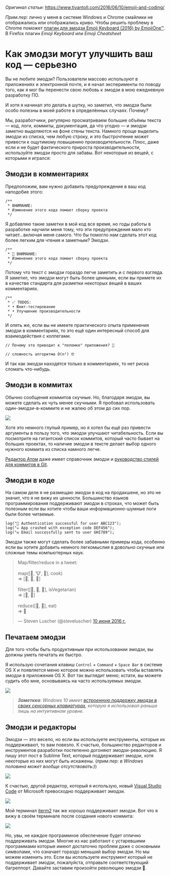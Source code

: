 *Оригинал статьи:* https://www.tjvantoll.com/2016/06/10/emoji-and-coding/

*Прим.пер:* лично у меня в системе Windows и Chrome смайлики не отображались или отображались криво. Чтобы решить проблему в Chrome поможет [плагин для эмодзи Emoji Keyboard (2016) by EmojiOne™](https://chrome.google.com/webstore/detail/emoji-keyboard-2016-by-em/ipdjnhgkpapgippgcgkfcbpdpcgifncb/related). В Firefox плагин *Emoji Keyboard* или *Emoji Cheatsheet*

# Как эмодзи могут улучшить ваш код — серьезно

Вы не любите эмодзи? Пользователи массово используют в приложениях и электронной почте, и я начал эксперименты по поводу того, как я мог бы перенести свою любовь к эмодзи в мою ежедневную разработку ПО.

И хотя я начинал это делать в шутку, но заметил, что эмодзи были особо полезны в моей работе в определённых случаях. Почему?

Мы, разработчики, регулярно просматриваем большие объёмы текста — код, логи, коммиты, документация, да что угодно — и эмодзи заметно выделяются на фоне стены текста. Намного проще выделить эмодзи из списка, чем любую строку, и это быстрочтение может привести к ощутимому повышению производительности. Плюс, даже если и не будет фактического прироста производительности, используйте эмодзи просто для забавы. Вот некоторые из вещей, с которыми я игрался:

## Эмодзи в комментариях

Предположим, вам нужно добавить предупреждение в ваш код наподобие этого:

```
/**
 * ВНИМАНИЕ:
 * Изменение этого кода ломает сборку проекта
 */
 ```

Я добавляю такие заметки в мой код все время, но годы работы в разработке научили меня тому, что эти предупреждения мало кто читает...включая меня самого. Что бы помогло нам сделать этот код более легким для чтения и заметным? Эмодзи.

```
/**
 * 🚨 ВНИМАНИЕ:
 * Изменение этого кода ломает сборку проекта
 */
```

Потому что текст с эмодзи гораздо легче заметить и с первого взгляда. Я заметил, что эмодзи могут быть более ценными, если вы примете их в качестве стандарта для разметки некоторых вещей в ваших комментариях.

```
/**
 * ✅ TODOS:
 * • Юнит-тестирование
 * • Улучшение производительности
 */
```

И опять же, если вы не имеете практического опыта применения эмодзи в комментариях, то это ещё один интересный способ для взаимодействия с коллегами.

```
// Почему это приводит к "поломке" приложения? 🤔
```

```
// сложность алгоритма O(n²) 🤓
```

И так как эмодзи находятся только в комментариях, то нет риска сломать что-нибудь.

## Эмодзи в коммитах

Обычно сообщения коммитов скучные. Но, благодаря эмодзи, вы можете сделать их чуть менее скучными. Я пробовал использовать один-эмодзи-в-коммите и не жалею об этом до сих пор.

![](https://d33wubrfki0l68.cloudfront.net/414900ac6c0d1a8853d7c01ae95e405a23eae735/91565/images/posts/2016-06-10/commit-messages.png)

Хотя это немного глупый пример, но я хотел бы ещё раз привести аргументы в пользу того, что эмодзи улучшают читабельность. Если вы посмотрите на гигантский список коммитов, который часто бывает на больших проектах, то наличие эмодзи в тексте делает выбор одного нужного коммита из списка намного легче.

[Редактор Атом](https://atom.io/) даже имеет справочник эмодзи и [руководство стилей для коммитов в Git](https://github.com/atom/atom/blob/master/CONTRIBUTING.md#git-commit-messages).

## Эмодзи в коде

На самом деле я не размещаю эмодзи в код на продакшене, но это не значит, что я не вижу их ценности. Большинство языков программирования поддерживают эмодзи в строках, что может быть полезным если вы хотите чтобы ваши информационно-шумные логи были более читаемые.

```
log("🔑 Authentication successful for user ABC123");
log("☠️ App crashed with exception code DEF456");
log("✉️ Email successfully sent to user GHI789");
```

Эмодзи также могут сделать более забавными примеры кода, особенно если вы хотите добавить немного легкомыслия в довольно скучные или сложные темы компьютерных наук.

<blockquote class="twitter-tweet" data-lang="ru"><p lang="en" dir="ltr">Map/filter/reduce in a tweet:<br><br>map([🌽, 🐮, 🐔], cook)<br>=&gt; [🍿, 🍔, 🍳]<br><br>filter([🍿, 🍔, 🍳], isVegetarian)<br>=&gt;  [🍿, 🍳]<br><br>reduce([🍿, 🍳], eat)<br>=&gt; 💩</p>&mdash; Steven Luscher (@steveluscher) <a href="https://twitter.com/steveluscher/status/741089564329054208">10 июня 2016 г.</a></blockquote>
<script async src="//platform.twitter.com/widgets.js" charset="utf-8"></script>

## Печатаем эмодзи

Для того чтобы быть продуктивным при использовании эмодзи, вы должны уметь печатать их быстро.

Я использую сочетания клавиш `Control` + `Command` + `Space Bar` в системе OS X и появляется меню которое можно использовать чтобы вставлять эмодзи в приложения OS X. Вот так выглядит меню; кстати, вы можете судить обо мне, основываясь на часто используемых эмодзи.

![](https://d33wubrfki0l68.cloudfront.net/5c42ffdc8b8201ebb159534e97adc42c35e3d6d9/7b30f/images/posts/2016-06-10/emoji-keyboard.png)

> ***Заметкка***: *Windows 10 имеет [встроенную поддержку эмодзи в своих сенсорных клавиатурах](http://blog.getemoji.com/emoji-keyboard-windows), которую я использовал раньше лишь на интуитивном уровне.*

## Эмодзи и редакторы

Эмодзи — это весело, но если вы используете инструменты, которые их поддерживают, то вам повезло. К счастью, большинство редакторов и инструментов разработки постепенно догоняют эмодзи-революцию. Я пишу этот пост в Sublime Text, который поддерживает эмодзи, хотя некоторые из них могут быть искажены. (*прим.пер: в Windows половина может вообще отсутствовать:)*)

![](https://d33wubrfki0l68.cloudfront.net/3c72caabdfdd04c797f3e4f40c64c0cb5abe3723/10329/images/posts/2016-06-10/emoji-in-sublime-text.png)

К счастью, другой редактор, который я использую, новый [Visual Studio Code](https://code.visualstudio.com/) от Microsoft превосходно поддерживает эмодзи.

![](https://d33wubrfki0l68.cloudfront.net/810c80f3e3a0e7d0d6f0d79abd751f66955b1eb5/2bfb4/images/posts/2016-06-10/emoji-in-vs-code.png)

Мой терминал [iterm2](https://www.iterm2.com/) так же хорошо поддерживает эмодзи. Вот что я вижу в своём терминале после создания нового коммита:

![](https://d33wubrfki0l68.cloudfront.net/0a38a853f1168ccae5255bc37cca15dd4dec503c/e3532/images/posts/2016-06-10/emoji-iterm2.png)

Но, увы, не каждое программное обеспечение будет отлично поддерживать эмодзи. Многие из нас работают с устаревшими программами которые имеют достаточно проблем даже с основными символами, что означает гораздо меньший выбор эмодзи. Но мы можем изменить это. Если вы используете инструмент который не поддерживает эмодзи, пожалуйста, отправьте соответствующий багреппорт. Давайте заставим произойти революцию эмодзи 🎉.
